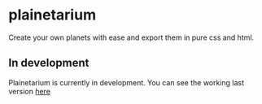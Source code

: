# plainetarium

Create your own planets with ease and export them in pure css and html.

## In development

Plainetarium is currently in development. You can see the working last version [here](https://octopodo.github.io/plainetarium/)
